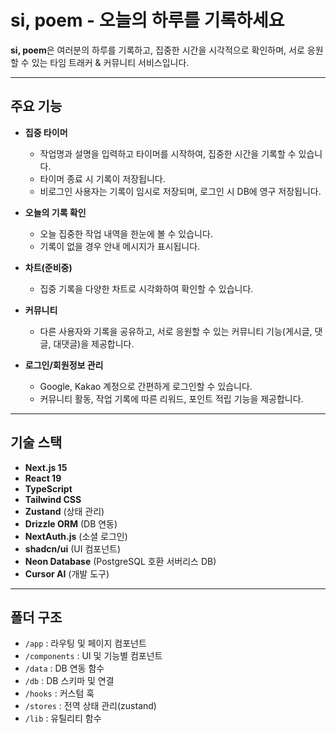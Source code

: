 # si, poem - 오늘의 하루를 기록하세요

**si, poem**은 여러분의 하루를 기록하고, 집중한 시간을 시각적으로 확인하며, 서로 응원할 수 있는 타임 트래커 & 커뮤니티 서비스입니다.

---

## 주요 기능

- **집중 타이머**

  - 작업명과 설명을 입력하고 타이머를 시작하여, 집중한 시간을 기록할 수 있습니다.
  - 타이머 종료 시 기록이 저장됩니다.
  - 비로그인 사용자는 기록이 임시로 저장되며, 로그인 시 DB에 영구 저장됩니다.

- **오늘의 기록 확인**

  - 오늘 집중한 작업 내역을 한눈에 볼 수 있습니다.
  - 기록이 없을 경우 안내 메시지가 표시됩니다.

- **차트(준비중)**

  - 집중 기록을 다양한 차트로 시각화하여 확인할 수 있습니다.

- **커뮤니티**

  - 다른 사용자와 기록을 공유하고, 서로 응원할 수 있는 커뮤니티 기능(게시글, 댓글, 대댓글)을 제공합니다.

- **로그인/회원정보 관리**
  - Google, Kakao 계정으로 간편하게 로그인할 수 있습니다.
  - 커뮤니티 활동, 작업 기록에 따른 리워드, 포인트 적립 기능을 제공합니다.

---

## 기술 스택

- **Next.js 15**
- **React 19**
- **TypeScript**
- **Tailwind CSS**
- **Zustand** (상태 관리)
- **Drizzle ORM** (DB 연동)
- **NextAuth.js** (소셜 로그인)
- **shadcn/ui** (UI 컴포넌트)
- **Neon Database** (PostgreSQL 호환 서버리스 DB)
- **Cursor AI** (개발 도구)

---

## 폴더 구조

- `/app` : 라우팅 및 페이지 컴포넌트
- `/components` : UI 및 기능별 컴포넌트
- `/data` : DB 연동 함수
- `/db` : DB 스키마 및 연결
- `/hooks` : 커스텀 훅
- `/stores` : 전역 상태 관리(zustand)
- `/lib` : 유틸리티 함수
